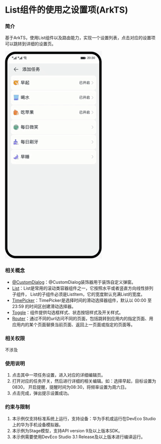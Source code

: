 # List组件的使用之设置项(ArkTS)

### 简介
基于ArkTS，使用List组件以及路由能力，实现一个设置列表，点击对应的设置项可以跳转到详细的设置页。

![](screenshots/list_usage_hdc.gif)

### 相关概念
- [@CustomDialog](https://developer.harmonyos.com/cn/docs/documentation/doc-guides-V3/arkts-common-components-custom-dialog-0000001450754206-V3?catalogVersion=V3)：@CustomDialog装饰器用于装饰自定义弹窗。
- [List](https://developer.harmonyos.com/cn/docs/documentation/doc-references-V3/ts-container-list-0000001477981213-V3?catalogVersion=V3)：List是常用的滚动类容器组件之一，它按照水平或者竖直方向线性排列子组件， List的子组件必须是ListItem，它的宽度默认充满List的宽度。
- [TimePicker](https://developer.harmonyos.com/cn/docs/documentation/doc-references-V3/ts-basic-components-timepicker-0000001478341149-V3?catalogVersion=V3)：TimePicker是选择时间的滑动选择器组件，默认以 00:00 至 23:59 的时间区创建滑动选择器。
- [Toggle](https://developer.harmonyos.com/cn/docs/documentation/doc-references-V3/ts-basic-components-toggle-0000001478061705-V3?catalogVersion=V3)：组件提供勾选框样式、状态按钮样式及开关样式。
- [Router](https://developer.harmonyos.com/cn/docs/documentation/doc-references-V3/js-apis-router-0000001478061893-V3?catalogVersion=V3)：通过不同的url访问不同的页面，包括跳转到应用内的指定页面、用应用内的某个页面替换当前页面、返回上一页面或指定的页面等。


### 相关权限
不涉及

### 使用说明
1.  点击其中一项任务设置，进入对应的详细编辑页。
2.  打开对应的任务开关，然后进行详细的相关编辑。如：选择早起，目标设置为0830， 开启提醒，提醒时间为08:30，将频率设置为周六日。
3.  点击完成，弹出提示设置成功。

### 约束与限制
1. 本示例仅支持标准系统上运行，支持设备：华为手机或运行在DevEco Studio上的华为手机设备模拟器。
2. 本示例为Stage模型，支持API version 9及以上版本SDK。
3. 本示例需要使用DevEco Studio 3.1 Release及以上版本进行编译运行。

